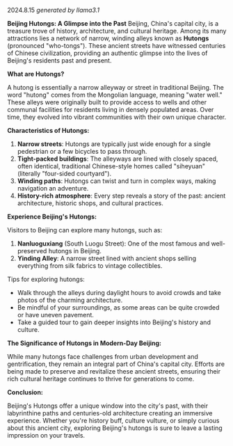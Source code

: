 2024.8.15
*generated by llama3.1*

**Beijing Hutongs: A Glimpse into the Past**
Beijing, China's capital city, is a treasure trove of history, architecture, and cultural heritage. Among its many attractions lies a network of narrow, winding alleys known as **Hutongs** (pronounced "who-tongs"). These ancient streets have witnessed centuries of Chinese civilization, providing an authentic glimpse into the lives of Beijing's residents past and present.

**What are Hutongs?**

A hutong is essentially a narrow alleyway or street in traditional Beijing. The word "hutong" comes from the Mongolian language, meaning "water well." These alleys were originally built to provide access to wells and other communal facilities for residents living in densely populated areas. Over time, they evolved into vibrant communities with their own unique character.

**Characteristics of Hutongs:**

1. **Narrow streets**: Hutongs are typically just wide enough for a single pedestrian or a few bicycles to pass through.
2. **Tight-packed buildings**: The alleyways are lined with closely spaced, often identical, traditional Chinese-style homes called "siheyuan" (literally "four-sided courtyard").
3. **Winding paths**: Hutongs can twist and turn in complex ways, making navigation an adventure.
4. **History-rich atmosphere**: Every step reveals a story of the past: ancient architecture, historic shops, and cultural practices.

**Experience Beijing's Hutongs:**

Visitors to Beijing can explore many hutongs, such as:

1. **Nanluoguxiang** (South Luogu Street): One of the most famous and well-preserved hutongs in Beijing.
2. **Yinding Alley**: A narrow street lined with ancient shops selling everything from silk fabrics to vintage collectibles.

Tips for exploring hutongs:

* Walk through the alleys during daylight hours to avoid crowds and take photos of the charming architecture.
* Be mindful of your surroundings, as some areas can be quite crowded or have uneven pavement.
* Take a guided tour to gain deeper insights into Beijing's history and culture.

**The Significance of Hutongs in Modern-Day Beijing:**

While many hutongs face challenges from urban development and gentrification, they remain an integral part of China's capital city. Efforts are being made to preserve and revitalize these ancient streets, ensuring their rich cultural heritage continues to thrive for generations to come.

**Conclusion:**

Beijing's Hutongs offer a unique window into the city's past, with their labyrinthine paths and centuries-old architecture creating an immersive experience. Whether you're history buff, culture vulture, or simply curious about this ancient city, exploring Beijing's hutongs is sure to leave a lasting impression on your travels.